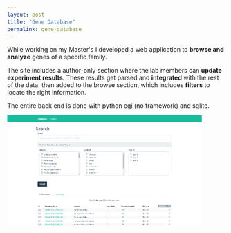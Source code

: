```yaml
---
layout: post
title: "Gene Database"
permalink: gene-database
---
```


While working on my Master's I developed a web application to **browse and analyze** genes of a specific 
family.

The site includes a author-only section where the lab members can **update experiment results**. These results get parsed and **integrated** with the rest of the data, then added to the browse section, which includes **filters** to locate the right information.

The entire back end is done with python cgi (no framework) and sqlite.

![Gene database picture](/images/database.png)